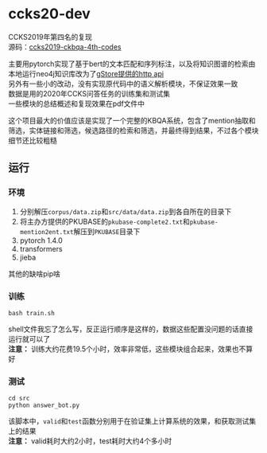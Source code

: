 # ccks20-dev
CCKS2019年第四名的复现  
源码：[ccks2019-ckbqa-4th-codes](https://github.com/duterscmy/ccks2019-ckbqa-4th-codes)

主要用pytorch实现了基于bert的文本匹配和序列标注，以及将知识图谱的检索由本地运行neo4j知识库改为了[gStore提供的http api](https://github.com/pkumod/gStore/blob/master/docs/API.md)  
另外有一些小的改动，没有实现原代码中的语义解析模块，不保证效果一致  
数据是用的2020年CCKS问答任务的训练集和测试集  
一些模块的总结概述和复现效果在pdf文件中

这个项目最大的价值应该是实现了一个完整的KBQA系统，包含了mention抽取和筛选，实体链接和筛选，候选路径的检索和筛选，并最终得到结果，不过各个模块细节还比较粗糙

## 运行
### 环境
1. 分别解压`corpus/data.zip`和`src/data/data.zip`到各自所在的目录下
2. 将主办方提供的PKUBASE的`pkubase-complete2.txt`和`pkubase-mention2ent.txt`解压到`PKUBASE`目录下
3. pytorch 1.4.0
4. transformers
5. jieba

其他的缺啥pip啥

### 训练
```
bash train.sh
```
shell文件我忘了怎么写，反正运行顺序是这样的，数据这些配置没问题的话直接运行就可以了  
**注意：** 训练大约花费19.5个小时，效率非常低，这些模块组合起来，效果也不算好

### 测试
```
cd src
python answer_bot.py
```
该脚本中，`valid`和`test`函数分别用于在验证集上计算系统的效果，和获取测试集上的结果  
**注意：** valid耗时大约2小时，test耗时大约4个多小时

